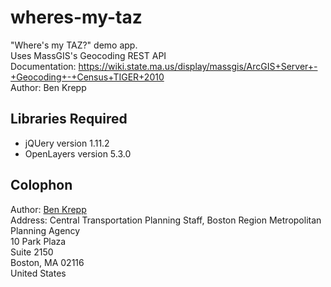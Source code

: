 # wheres-my-taz

"Where's my TAZ?" demo app.  
Uses MassGIS's Geocoding REST API  
Documentation: https://wiki.state.ma.us/display/massgis/ArcGIS+Server+-+Geocoding+-+Census+TIGER+2010  
Author: Ben Krepp

## Libraries Required
* jQUery version 1.11.2
* OpenLayers version 5.3.0

## Colophon
Author: [Ben Krepp](mailto:bkrepp@ctps.org)  
Address: Central Transportation Planning Staff, Boston Region Metropolitan Planning Agency  
10 Park Plaza  
Suite 2150  
Boston, MA 02116  
United States
